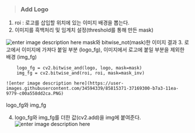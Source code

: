> ### Add Logo
1. roi : 로고를 삽입할 위치에 있는 이미지 배경을 뽑는다.
2.  이미지를 흑백처리 및 임계치 설정(threshold를 통해 만든 mask)

![enter image description here](https://user-images.githubusercontent.com/34594339/85815227-d7b88300-b7a2-11ea-9063-d8c1a199d2dc.PNG)
mask와 bitwise_not(mask)한 이미지 결과
3. 로고에서 이미지에 가져다 붙일 부분 (logo_fg), 이미지에서 로고에 붙일 부분을 제외한 배경 (img_fg)

	    logo_fg = cv2.bitwise_and(logo, logo, mask=mask)  
		img_fg = cv2.bitwise_and(roi, roi, mask=mask_inv)
		
	![enter image description here](https://user-images.githubusercontent.com/34594339/85815371-37169300-b7a3-11ea-9779-c00a558dd2ca.PNG)
logo_fg와 img_fg

4. logo_fg와 img_fg를 더한 값(cv2.add)을 img에 붙여준다.
![enter image description here](https://user-images.githubusercontent.com/34594339/85815604-d6d42100-b7a3-11ea-9603-a3f8c7aa2f0a.PNG)
